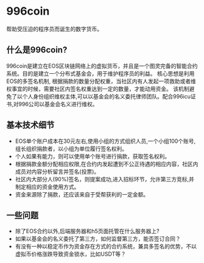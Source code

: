 # 996coin
帮助受压迫的程序员而诞生的数字货币。

什么是996coin?
---
996coin是建立在EOS区块链网络上的虚拟货币，并且是一个图灵完备的智能合约系统。目的是建立一个分布式基金会，用于维护程序员的利益。
核心思想是利用EOS的多签名机制, 根据捐款的数量分配权重，当社区内有人发起一项救助或者维权事宜的时候，需要社区内签名权重达到一定的数量，才能动用资金。
该机制避免了以个人身份组织维权主体,可以以基金会的名义委托律师团队。配合996icu证书,对996公司以基金会名义进行维权。

基本技术细节
---
* EOS单个账户成本在30元左右,使用小组的方式组织人员,一个小组100个账号,组长组织捐款者，以小组为单位履行签名权利。
* 个人如果有能力，则可以使用单个账号进行捐款，获取签名权利。
* 根据捐款金额分配相应权限,在合约内发起遭到不公正待遇的相应内容，社区内成员对内容分析留言并签名(投票)。
* 社区内大部分人(90%)签名，则提案成功,进入招标环节，允许第三方竞标,并制定相应的资金使用方式。
* 资金来源除了捐款，还应该来自于受帮获利的一定金额。

一些问题
---
* 除了EOS合约以外,后端服务器和h5页面托管在什么服务器上?
* 如果以基金会的名义委托了第三方，如何监督第三方，能否签订合同？
* 有没有一种以稳定币作为资金存在方式的合约系统，兼具多签名的优势，不以虚拟币价格涨跌导致资金锁水，比如USDT等？
